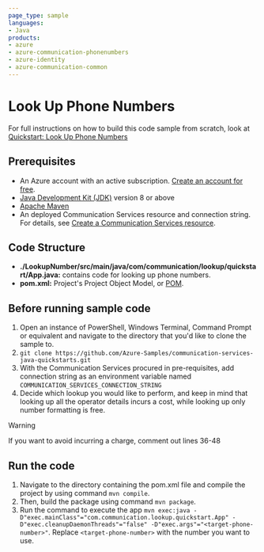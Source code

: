 ```yaml
---
page_type: sample
languages:
- Java
products:
- azure
- azure-communication-phonenumbers
- azure-identity
- azure-communication-common
---
```


# Look Up Phone Numbers

For full instructions on how to build this code sample from scratch, look at [Quickstart: Look Up Phone Numbers](https://learn.microsoft.com/en-us/azure/communication-services/quickstarts/telephony/number-lookup?pivots=programming-language-java)

## Prerequisites

- An Azure account with an active subscription. [Create an account for free](https://azure.microsoft.com/free/?WT.mc_id=A261C142F). 
- [Java Development Kit (JDK)](https://docs.microsoft.com/azure/developer/java/fundamentals/java-jdk-install) version 8 or above
- [Apache Maven](https://maven.apache.org/download.cgi)
- An deployed Communication Services resource and connection string. For details, see [Create a Communication Services resource](https://learn.microsoft.com/en-us/azure/communication-services/quickstarts/create-communication-resource).

## Code Structure

- **./LookupNumber/src/main/java/com/communication/lookup/quickstart/App.java:** contains code for looking up phone numbers.
- **pom.xml:** Project's Project Object Model, or [POM](https://maven.apache.org/guides/introduction/introduction-to-the-pom.html).

## Before running sample code

1. Open an instance of PowerShell, Windows Terminal, Command Prompt or equivalent and navigate to the directory that you'd like to clone the sample to.
2. `git clone https://github.com/Azure-Samples/communication-services-java-quickstarts.git`
3.  With the Communication Services procured in pre-requisites, add connection string as an environment variable named `COMMUNICATION_SERVICES_CONNECTION_STRING`
4.  Decide which lookup you would like to perform, and keep in mind that looking up all the operator details incurs a cost, while looking up only number formatting is free.

> [!WARNING]
> If you want to avoid incurring a charge, comment out lines 36-48

## Run the code

1. Navigate to the directory containing the pom.xml file and compile the project by using command `mvn compile`.
2. Then, build the package using command `mvn package`.
3. Run the command to execute the app `mvn exec:java -D"exec.mainClass"="com.communication.lookup.quickstart.App" -D"exec.cleanupDaemonThreads"="false" -D"exec.args"="<target-phone-number>"`.  Replace `<target-phone-number>` with the number you want to use.
